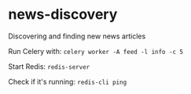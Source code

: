 # news-discovery

Discovering and finding new news articles

Run Celery with:
`celery worker -A feed -l info -c 5`

Start Redis:
`redis-server`

Check if it's running:
`redis-cli ping`
